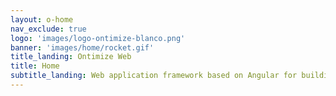```yaml
---
layout: o-home
nav_exclude: true
logo: 'images/logo-ontimize-blanco.png'
banner: 'images/home/rocket.gif'
title_landing: Ontimize Web
title: Home
subtitle_landing: Web application framework based on Angular for building business software.
---
```


